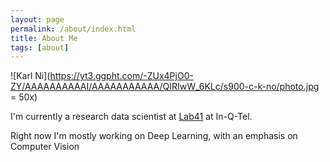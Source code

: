 ```yaml
---
layout: page
permalink: /about/index.html
title: About Me
tags: [about]
---
```


![Karl Ni](https://yt3.ggpht.com/-ZUx4PjO0-ZY/AAAAAAAAAAI/AAAAAAAAAAA/QIRIwW_6KLc/s900-c-k-no/photo.jpg = 50x)

I'm currently a research data scientist at [Lab41](http://lab41.org/) at
In-Q-Tel.

Right now I'm mostly working on Deep Learning, with an emphasis on Computer
Vision

